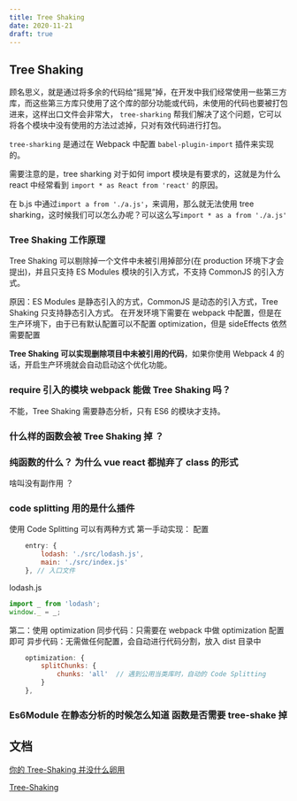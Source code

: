 ```yaml
---
title: Tree Shaking
date: 2020-11-21
draft: true
---
```


## Tree Shaking

顾名思义，就是通过将多余的代码给“摇晃”掉，在开发中我们经常使用一些第三方库，而这些第三方库只使用了这个库的部分功能或代码，未使用的代码也要被打包进来，这样出口文件会非常大， `tree-sharking` 帮我们解决了这个问题，它可以将各个模块中没有使用的方法过滤掉，只对有效代码进行打包。

`tree-sharking` 是通过在 Webpack 中配置 `babel-plugin-import` 插件来实现的。

需要注意的是，tree sharking 对于如何 import 模块是有要求的，这就是为什么 react 中经常看到 `import * as React from 'react'` 的原因。

在 b.js 中通过`import a from './a.js'`，来调用，那么就无法使用 tree sharking，这时候我们可以怎么办呢？可以这么写`import * as a from './a.js'`

### Tree Shaking 工作原理

Tree Shaking 可以剔除掉一个文件中未被引用掉部分(在 production 环境下才会提出)，并且只支持 ES Modules 模块的引入方式，不支持 CommonJS 的引入方式。

原因：ES Modules 是静态引入的方式，CommonJS 是动态的引入方式，Tree Shaking 只支持静态引入方式。
在开发环境下需要在 webpack 中配置，但是在生产环境下，由于已有默认配置可以不配置 optimization，但是 sideEffects 依然需要配置

**Tree Shaking 可以实现删除项目中未被引用的代码**，如果你使用 Webpack 4 的话，开启生产环境就会自动启动这个优化功能。

### require 引入的模块 webpack 能做 Tree Shaking 吗？

不能，Tree Shaking 需要静态分析，只有 ES6 的模块才支持。

### 什么样的函数会被 Tree Shaking 掉 ？

### 纯函数的什么？ 为什么 vue react 都抛弃了 class 的形式

啥叫没有副作用 ？

### code splitting 用的是什么插件

使用 Code Splitting 可以有两种方式
第一手动实现：
配置

```js
    entry: {
        lodash: './src/lodash.js',
        main: './src/index.js'
    }, // 入口文件
```

lodash.js

```js
import _ from 'lodash';
window._ = _;
```

第二：使用 optimization
同步代码：只需要在 webpack 中做 optimization 配置即可
异步代码：无需做任何配置，会自动进行代码分割，放入 dist 目录中

```js
    optimization: {
        splitChunks: {
            chunks: 'all'  // 遇到公用当类库时，自动的 Code Splitting
        }
    },
```

### Es6Module 在静态分析的时候怎么知道 函数是否需要 tree-shake 掉

## 文档

[你的 Tree-Shaking 并没什么卵用](https://juejin.cn/post/6844903549290151949)

[Tree-Shaking](https://github.com/LuoShengMen/StudyNotes/issues/457)
